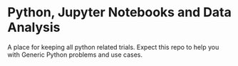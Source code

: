 # Python, Jupyter Notebooks and Data Analysis

 A place for keeping all python related trials. Expect this repo to help you with Generic Python problems and use cases. 